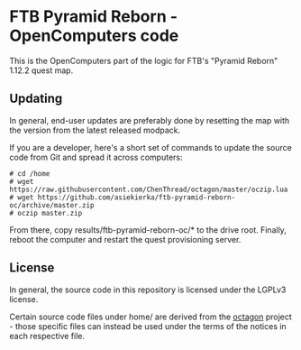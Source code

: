 # FTB Pyramid Reborn - OpenComputers code

This is the OpenComputers part of the logic for FTB's "Pyramid Reborn" 1.12.2 quest map.

## Updating

In general, end-user updates are preferably done by resetting the map with the version from the latest released modpack.

If you are a developer, here's a short set of commands to update the source code from Git and spread it across computers:

    # cd /home
    # wget https://raw.githubusercontent.com/ChenThread/octagon/master/oczip.lua
    # wget https://github.com/asiekierka/ftb-pyramid-reborn-oc/archive/master.zip
    # oczip master.zip

From there, copy results/ftb-pyramid-reborn-oc/* to the drive root. Finally, reboot the computer and restart the quest provisioning server.

## License

In general, the source code in this repository is licensed under the LGPLv3 license.

Certain source code files under home/ are derived from the [octagon](https://github.com/ChenThread/octagon/) project - those specific 
files can instead be used under the terms of the notices in each respective file.
